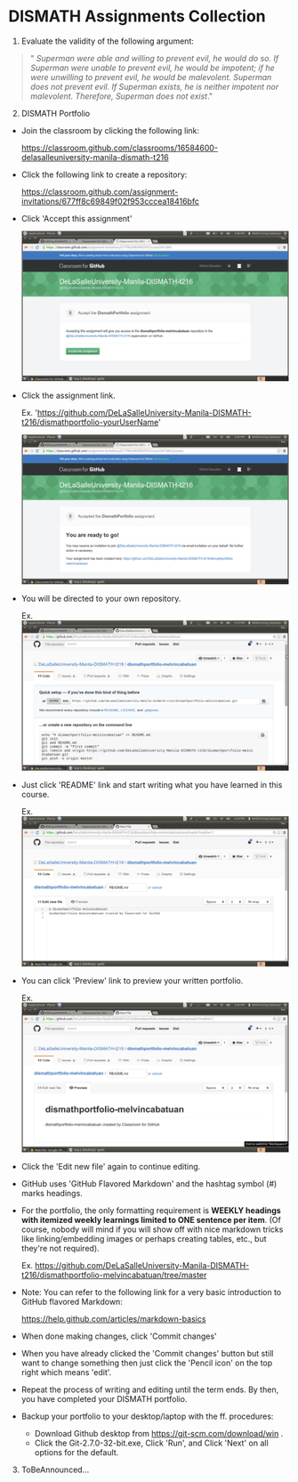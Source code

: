 # DISMATH Assignments Collection

1. Evaluate the validity of the following argument:
> " *Superman were able and willing to prevent evil,
he would do so. If Superman were unable to prevent
evil, he would be impotent; if he were unwilling
to prevent evil, he would be malevolent. Superman
does not prevent evil. If Superman exists, he is neither
impotent nor malevolent. Therefore, Superman
does not exist*."

2. DISMATH Portfolio
  - Join the classroom by clicking the following link: 
  
    https://classroom.github.com/classrooms/16584600-delasalleuniversity-manila-dismath-t216

  - Click the following link to create a repository: 
  
    https://classroom.github.com/assignment-invitations/677ff8c69849f02f953cccea18416bfc

  - Click 'Accept this assignment'
  
  	![Screenshot](Screenshot1.png)
  
  - Click the assignment link. 
  
    Ex. 'https://github.com/DeLaSalleUniversity-Manila-DISMATH-t216/dismathportfolio-yourUserName'

	![Screenshot](Screenshot2.png)

  - You will be directed to your own repository.
  
    Ex.
    ![Screenshot](Screenshot3.png)

  - Just click 'README' link and start writing what you have learned in this course.
  
    Ex.
    ![Screenshot](Screenshot4.png)

  - You can click 'Preview' link to preview your written portfolio.
  
  	Ex.
  	![Screenshot](Screenshot5.png)
  
  - Click the 'Edit new file' again to continue editing.
  
  - GitHub uses 'GitHub Flavored Markdown' and the hashtag symbol (\#) marks headings.
  
  - For the portfolio, the only formatting requirement is **WEEKLY headings with itemized weekly learnings limited to ONE sentence per item**. (Of course, nobody will mind if you will show off with nice markdown tricks like linking/embedding images or perhaps creating tables, etc., but they're not required).
  
    Ex. https://github.com/DeLaSalleUniversity-Manila-DISMATH-t216/dismathportfolio-melvincabatuan/tree/master 

  - Note: You can refer to the following link for a very basic introduction to GitHub flavored Markdown:
  
    https://help.github.com/articles/markdown-basics 

  - When done making changes, click 'Commit changes'
  
  - When you have already clicked the 'Commit changes' button but still want to change something then just click the 'Pencil icon' on the top right which means 'edit'.

  - Repeat the process of writing and editing until the term ends. By then, you have completed your DISMATH portfolio.
  
  - Backup your portfolio to your desktop/laptop with the ff. procedures:
  	
	- Download Github desktop from https://git-scm.com/download/win .
	- Click the Git-2.7.0-32-bit.exe, Click 'Run', and Click 'Next' on all options for the default.

3. ToBeAnnounced...

